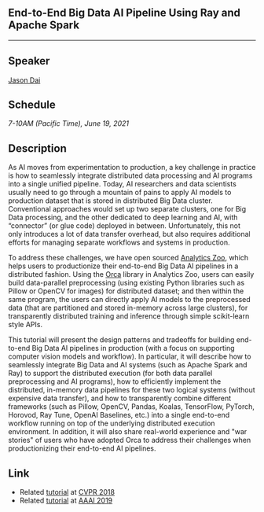 ## End-to-End Big Data AI Pipeline Using Ray and Apache Spark
___

## Speaker
[Jason Dai](https://jason-dai.github.io/)

## Schedule
_7-10AM (Pacific Time), June 19, 2021_

## Description
As AI moves from experimentation to production, a key challenge in practice is how to seamlessly integrate distributed data processing and AI programs into a single unified pipeline. Today, AI researchers and data scientists usually need to go through a mountain of pains to apply AI models to production dataset that is stored in distributed Big Data cluster. Conventional approaches would set up two separate clusters, one for Big Data processing, and the other dedicated to deep learning and AI, with “connector” (or glue code) deployed in between. Unfortunately, this not only introduces a lot of data transfer overhead, but also requires additional efforts for managing separate workflows and systems in production.

To address these challenges, we have open sourced [Analytics Zoo](https://github.com/intel-analytics/analytics-zoo), which helps users to productionize their end-to-end Big Data AI pipelines in a distributed fashion. Using the [Orca](https://analytics-zoo.readthedocs.io/en/latest/doc/Orca/Overview/orca.html) library in Analytics Zoo, users can easily build data-parallel preprocessing (using existing Python libraries such as Pillow or OpenCV for images) for distributed dataset; and then within the same program, the users can directly apply AI models to the preprocessed data (that are partitioned and stored in-memory across large clusters), for transparently distributed training and inference through simple scikit-learn style APIs.

This tutorial will present the design patterns and tradeoffs for building end-to-end Big Data AI pipelines in production (with a focus on supporting computer vision models and workflow). In particular, it will describe how to seamlessly integrate Big Data and AI systems (such as Apache Spark and Ray) to support the distributed execution (for both data parallel preprocessing and AI programs), how to efficiently implement the distributed, in-memory data pipelines for these two logical systems (without expensive data transfer), and how to transparently combine different frameworks (such as Pillow, OpenCV, Pandas, Koalas, TensorFlow, PyTorch, Horovod, Ray Tune, OpenAI Baselines, etc.) into a single end-to-end workflow running on top of the underlying distributed execution environment. In addition, it will also share real-world experience and "war stories" of users who have adopted Orca to address their challenges when productionizing their end-to-end AI pipelines.

## Link
* Related [tutorial](https://jason-dai.github.io/cvpr2020/) at [CVPR 2018](http://cvpr2020.thecvf.com)
* Related [tutorial](https://jason-dai.github.io/aaai2019) at [AAAI 2019](https://aaai.org/Conferences/AAAI-19/aaai19tutorials/#sp2)
